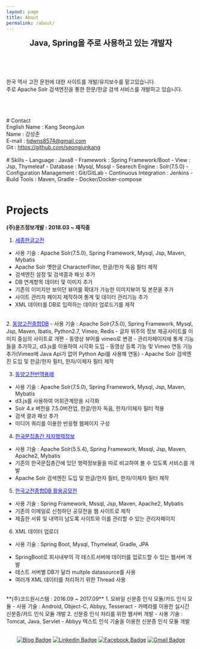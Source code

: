 ```yaml
---
layout: page
title: About
permalink: /about/
---
```



<div align=center style="font-weight:bold;font-size:1.5em;">Java, Spring을 주로 사용하고 있는 개발자</div>

<br><br><br>
<p>
한국 역사 고전 문헌에 대한 사이트를 개발/유지보수를 맡고있습니다.<br>
주로 Apache Solr 검색엔진을 통한 한문/한글 검색 서비스를 개발하고 있습니다.
</p>
<br><br><br>
# Contact

<div>English Name : Kang SeongJun</div>
<div>Name : 강성준</div>
<div>E-mail 	: <a href="mailto:tjdwns8574@gmail.com">tjdwns8574@gmail.com</a></div>
<div>Git : <a href="https://github.com/seongjunkang">https://github.com/seongjunkang</a></div>
<br>
# Skills
- Language : Java8
- Framework : Spring Framework/Boot
- View : Jsp, Thymeleaf
- Database : Mysql, Mssql
- Searech Engine : Solr(7.5.0)
- Configuration Management : Git/GitLab
- Continuous Integration : Jenkins
- Build Tools : Maven, Gradle
- Docker/Docker-compose
<br>
<br>

# Projects
**(주)윤즈정보개발 : 2018.03 ~ 재직중**
 <br>
1. <a href="http://db.sejongkorea.org/" target="_blank" style="color:blue;">세종한글고전</a>
- 사용 기술 : Apache Solr(7.5.0), Spring Framework, Mysql, Jsp, Maven, Mybatis
- Apache Solr 옛한글 CharacterFilter, 한글/한자 독음 필터 제작
- 검색엔진 설정 및 검색결과 패싯 추가
- DB 연계항목 데이터 및 이미지 추가
- 기존의 이미지만 보이던 뷰어를 확대가 가능한 이미지뷰어 및 본문을 추가
- 사이트 관리자 페이지 제작하여 통계 및 데이터 관리기능 추가
- XML 데이터를 DB로 입력하는 데이터 업로드기를 제작
<br>
2. <a href="http://db.cyberseodang.or.kr/" target="_blank" style="color:blue;">동양고전종합DB</a>
- 사용 기술 :  Apache Solr(7.5.0), Spring Framework, Mysql, Jsp, Maven, Ibatis, Python2.7, Vimeo, Redis
- 글자 위주의 정보 제공사이트를 이미지 중심의 사이트로 개편
- 동영상 뷰어를 vimeo로 변경
- 관리자페이지에 통계 기능들을 추가하고, d3.js를 이용하여 시각화 도입
- 동영상 등록 기능 및 Vimeo 연동 기능 추가(Vimeo에 Java Api가 없어 Python Api를 사용해 연동)
- Apache Solr 검색엔진 도입 및 한글/한자 필터, 한자/이체자 필터 제작

3. <a href="http://lu.juntong.or.kr/" target="_blank" style="color:blue;">동양고전번역용례</a>
- 사용 기술 : Apache Solr(7.5.0), Spring Framework, Mysql, Jsp, Maven, Mybatis
- d3.js를 사용하여 어휘관계망을 시각화
- Solr 4.x 버전을  7.5.0버전업, 한글/한자 독음, 한자/이체자 필터 적용
- 검색 결과 패싯 추가
- 미디어 쿼리를 이용한 반응형 웹페이지 구성

4. <a href="https://life.itkc.or.kr/" target="_blank" style="color:blue;">한국문집총간 저자행력정보</a>
- 사용 기술 : Apache Solr(5.5.4), Spring Framework, Mssql, Jsp, Maven, Apache2, Mybatis
- 기존의 한국문집총간에 있던 행력정보들을 따로 비교하여 볼 수 있도록 서비스를 개발
- Apache Solr 검색엔진 도입 및 한글/한자 필터, 한자/이체자 필터 제작

5. <a href="https://contest.itkc.or.kr/" target="_blank" style="color:blue;">한국고전종합DB 활용공모전</a>
- 사용 기술 : Spring Framework, Mssql, Jsp, Maven, Apache2, Mybatis
- 기존의 이메일로 신청하던 공모전을 웹 사이트로 제작
- 제출한 서류 및 내역이 남도록 사이트와 이를 관리할 수 있는 관리자페이지

6. XML 데이터 업로더
- 사용 기술 : Spring Boot, Mysql, Thymeleaf, Gradle, JPA
* SpringBoot로 회사내부의 각 테스트서버에 데이터를 업로드할 수 있는 웹서버 개발
* 테스트 서버별 DB가 달라 multple datasource를 사용
* 여러개 XML 데이터를 처리하기 위한 Thread 사용

<br>
**(주)코드원시스템 : 2016.09 ~ 2017.09**
1. 모바일 신분증 인식 모듈/카드 인식 모듈
- 사용 기술 : Android, Object-C, Abbyy, Tesseract
- 카메라를 이용한 실시간 신분증/카드 인식 모듈 개발
2. 신분증 인식 처리를 위한 웹서버 개발 
- 사용 기술 : Tomcat, Java, Servlet
- Abbyy 텍스트 인식 기술을 이용한 신분증 인식 모듈 개발

<br>
<br>


<div align=center>

<a href="https://seongjunkang.github.io/" rel="nofollow"><img src="https://camo.githubusercontent.com/45c3b52885bb0bf958d1d836b9f8629cfe7720f5/68747470733a2f2f696d672e736869656c64732e696f2f62616467652f2d426c6f672d626c61636b3f7374796c653d666c61742d737175617265266c6f676f3d676974687562266c696e6b3d68747470733a2f2f73656f6e676a756e6b616e672e6769746875622e696f2f" alt="Blog Badge" data-canonical-src="https://img.shields.io/badge/-Blog-black?style=flat-square&amp;logo=github&amp;link=https://seongjunkang.github.io/" style="max-width:100%;"></a>
<a href="https://www.linkedin.com/in/kang-seong-jun-119b12152/" rel="nofollow"><img src="https://camo.githubusercontent.com/656c5d07dc4aae2fda8a37d67b2b4771bd153955/68747470733a2f2f696d672e736869656c64732e696f2f62616467652f2d4c696e6b6564496e2d626c75653f7374796c653d666c61742d737175617265266c6f676f3d4c696e6b6564696e266c6f676f436f6c6f723d7768697465266c696e6b3d68747470733a2f2f7777772e6c696e6b6564696e2e636f6d2f696e2f6b616e672d73656f6e672d6a756e2d3131396231323135322f" alt="Linkedin Badge" data-canonical-src="https://img.shields.io/badge/-LinkedIn-blue?style=flat-square&amp;logo=Linkedin&amp;logoColor=white&amp;link=https://www.linkedin.com/in/kang-seong-jun-119b12152/" style="max-width:100%;"></a>
<a href="https://www.facebook.com/xlsxlsdh" rel="nofollow"><img src="https://camo.githubusercontent.com/61e4a6beeec5a73dff206f0381ae6867dd492c4c/68747470733a2f2f696d672e736869656c64732e696f2f62616467652f2d46616365626f6f6b2d3138373766323f7374796c653d666c61742d737175617265266c6f676f3d66616365626f6f6b266c6f676f436f6c6f723d7768697465266c696e6b3d68747470733a2f2f7777772e66616365626f6f6b2e636f6d2f786c73786c736468" alt="Facebook Badge" data-canonical-src="https://img.shields.io/badge/-Facebook-1877f2?style=flat-square&amp;logo=facebook&amp;logoColor=white&amp;link=https://www.facebook.com/xlsxlsdh" style="max-width:100%;"></a>
<a href="mailto:tjdwns8574@gmail.com"><img src="https://camo.githubusercontent.com/564df256e2ec034c1825b0e0af5dd03e0d4fd69c/68747470733a2f2f696d672e736869656c64732e696f2f62616467652f2d476d61696c2d6431343833363f7374796c653d666c61742d737175617265266c6f676f3d476d61696c266c6f676f436f6c6f723d7768697465266c696e6b3d6d61696c746f3a746a64776e733835373440676d61696c2e636f6d" alt="Gmail Badge" data-canonical-src="https://img.shields.io/badge/-Gmail-d14836?style=flat-square&amp;logo=Gmail&amp;logoColor=white&amp;link=mailto:tjdwns8574@gmail.com" style="max-width:100%;"></a>

</div>
